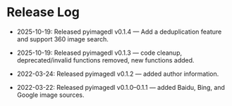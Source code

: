 # Release Log

- 2025-10-19: Released pyimagedl v0.1.4 — Add a deduplication feature and support 360 image search.

- 2025-10-19: Released pyimagedl v0.1.3 — code cleanup, deprecated/invalid functions removed, new functions added.

- 2022-03-24: Released pyimagedl v0.1.2 — added author information.

- 2022-03-22: Released pyimagedl v0.1.0–0.1.1 — added Baidu, Bing, and Google image sources.
